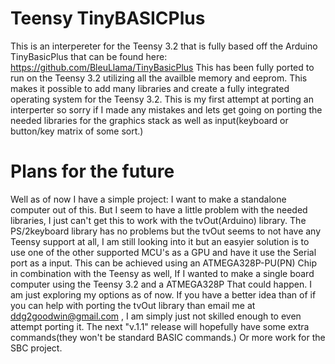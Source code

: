 # Teensy TinyBASICPlus
This is an interpereter for the Teensy 3.2 that is fully based off the Arduino TinyBasicPlus that can be found here:
https://github.com/BleuLlama/TinyBasicPlus
This has been fully ported to run on the Teensy 3.2 utilizing all the availble memory and eeprom. This makes it
possible to add many libraries and create a fully integrated operating system for the Teensy 3.2. This is 
my first attempt at porting an interperter so sorry if I made any mistakes and lets get going on porting the 
needed libraries for the graphics stack as well as input(keyboard or button/key matrix of some sort.)

# Plans for the future
Well as of now I have a simple project: I want to make a standalone computer out of this. But I seem to have a little problem with the needed libraries, I just can't get this to work with the tvOut(Arduino) library. The PS/2keyboard library has no problems but the tvOut seems to not have any Teensy support at all, I am still looking into it but an easyier solution is to use one of the other supported MCU's as a GPU and have it use the Serial port as a input. This can be achieved using an ATMEGA328P-PU(PN) Chip in combination with the Teensy as well, If I wanted to make a single board computer using the Teensy 3.2 and a ATMEGA328P That could happen. I am just exploring my options as of now. If you have a better idea than of if you can help with porting the tvOut library than email me at ddg2goodwin@gmail.com , I am simply just not skilled enough to even attempt porting it. The next "v.1.1" release will hopefully have some extra commands(they won't be standard BASIC commands.) Or more work for the SBC project. 
